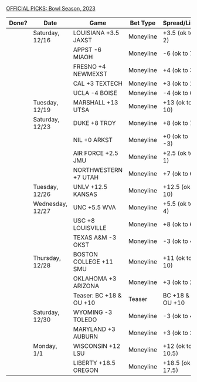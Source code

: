 [OFFICIAL PICKS: Bowl Season, 2023](https://locals.com/feed/24414/sportspicks/4991008/official-picks-bowl-season-2023)

| Done? | Date             | Game                    | Bet Type  | Spread/Line        | Max | Notes |
| ----- | ---------------- | ----------------------- | --------- | ------------------ | --- | ----- |
|       | Saturday, 12/16  | LOUISIANA +3.5 JAXST    | Moneyline | +3.5 (ok to 2)     | 2%  |       |
|       |                  | APPST -6 MIAOH          | Moneyline | -6 (ok to 7)       | 2%  |       |
|       |                  | FRESNO +4 NEWMEXST      | Moneyline | +4 (ok to 3)       | 2%  |       |
|       |                  | CAL +3 TEXTECH          | Moneyline | +3 (ok to 1)       | 2%  |       |
|       |                  | UCLA -4 BOISE           | Moneyline | -4 (ok to 6)       | 2%  |       |
|       | Tuesday, 12/19   | MARSHALL +13 UTSA       | Moneyline | +13 (ok to 10)     | 2%  |       |
|       | Saturday, 12/23  | DUKE +8 TROY            | Moneyline | +8 (ok to 7)       | 2%  |       |
|       |                  | NIL +0 ARKST            | Moneyline | +0 (ok to -3)      | 2%  |       |
|       |                  | AIR FORCE +2.5 JMU      | Moneyline | +2.5 (ok to 1)     | 2%  |       |
|       |                  | NORTHWESTERN +7 UTAH    | Moneyline | +7 (ok to 6)       | 2%  |       |
|       | Tuesday, 12/26   | UNLV +12.5 KANSAS       | Moneyline | +12.5 (ok to 10)   | 2%  |       |
|       | Wednesday, 12/27 | UNC +5.5 WVA            | Moneyline | +5.5 (ok to 4)     | 2%  |       |
|       |                  | USC +8 LOUISVILLE       | Moneyline | +8 (ok to 6)       | 2%  |       |
|       |                  | TEXAS A&M -3 OKST       | Moneyline | -3 (ok to 4)       | 2%  |       |
|       | Thursday, 12/28  | BOSTON COLLEGE +11 SMU  | Moneyline | +11 (ok to 10)     | 2%  |       |
|       |                  | OKLAHOMA +3 ARIZONA     | Moneyline | +3 (ok to 2)       | 2%  |       |
|       |                  | Teaser: BC +18 & OU +10 | Teaser    | BC +18 & OU +10    | 2%  |       |
|       | Saturday, 12/30  | WYOMING -3 TOLEDO       | Moneyline | -3 (ok to 4)       | 2%  |       |
|       |                  | MARYLAND +3 AUBURN      | Moneyline | +3 (ok to 3)       | 2%  |       |
|       | Monday, 1/1      | WISCONSIN +12 LSU       | Moneyline | +12 (ok to 10.5)   | 2%  |       |
|       |                  | LIBERTY +18.5 OREGON    | Moneyline | +18.5 (ok to 17.5) | 2%  |       |
